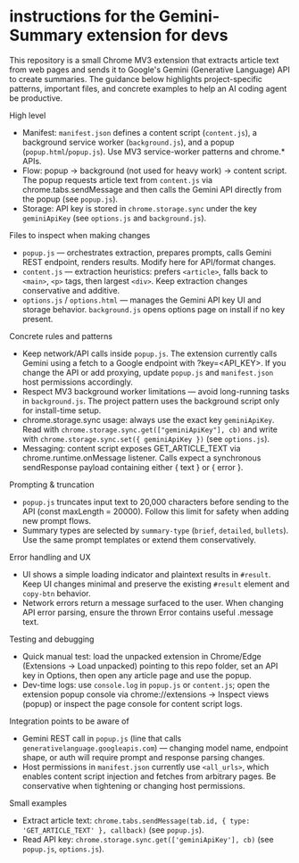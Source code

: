 # instructions for the Gemini-Summary extension for devs

This repository is a small Chrome MV3 extension that extracts article text from web pages and sends it to Google's Gemini (Generative Language) API to create summaries. The guidance below highlights project-specific patterns, important files, and concrete examples to help an AI coding agent be productive.

High level
- Manifest: `manifest.json` defines a content script (`content.js`), a background service worker (`background.js`), and a popup (`popup.html`/`popup.js`). Use MV3 service-worker patterns and chrome.* APIs.
- Flow: popup -> background (not used for heavy work) -> content script. The popup requests article text from `content.js` via chrome.tabs.sendMessage and then calls the Gemini API directly from the popup (see `popup.js`).
- Storage: API key is stored in `chrome.storage.sync` under the key `geminiApiKey` (see `options.js` and `background.js`).

Files to inspect when making changes
- `popup.js` — orchestrates extraction, prepares prompts, calls Gemini REST endpoint, renders results. Modify here for API/format changes.
- `content.js` — extraction heuristics: prefers `<article>`, falls back to `<main>`, `<p>` tags, then largest `<div>`. Keep extraction changes conservative and additive.
- `options.js` / `options.html` — manages the Gemini API key UI and storage behavior. `background.js` opens options page on install if no key present.

Concrete rules and patterns
- Keep network/API calls inside `popup.js`. The extension currently calls Gemini using a fetch to a Google endpoint with ?key=<API_KEY>. If you change the API or add proxying, update `popup.js` and `manifest.json` host permissions accordingly.
- Respect MV3 background worker limitations — avoid long-running tasks in `background.js`. The project pattern uses the background script only for install-time setup.
- chrome.storage.sync usage: always use the exact key `geminiApiKey`. Read with `chrome.storage.sync.get(["geminiApiKey"], cb)` and write with `chrome.storage.sync.set({ geminiApiKey })` (see `options.js`).
- Messaging: content script exposes GET_ARTICLE_TEXT via chrome.runtime.onMessage listener. Calls expect a synchronous sendResponse payload containing either { text } or { error }.

Prompting & truncation
- `popup.js` truncates input text to 20,000 characters before sending to the API (const maxLength = 20000). Follow this limit for safety when adding new prompt flows.
- Summary types are selected by `summary-type` (`brief`, `detailed`, `bullets`). Use the same prompt templates or extend them conservatively.

Error handling and UX
- UI shows a simple loading indicator and plaintext results in `#result`. Keep UI changes minimal and preserve the existing `#result` element and `copy-btn` behavior.
- Network errors return a message surfaced to the user. When changing API error parsing, ensure the thrown Error contains useful .message text.

Testing and debugging
- Quick manual test: load the unpacked extension in Chrome/Edge (Extensions -> Load unpacked) pointing to this repo folder, set an API key in Options, then open any article page and use the popup.
- Dev-time logs: use `console.log` in `popup.js` or `content.js`; open the extension popup console via chrome://extensions -> Inspect views (popup) or inspect the page console for content script logs.

Integration points to be aware of
- Gemini REST call in `popup.js` (line that calls `generativelanguage.googleapis.com`) — changing model name, endpoint shape, or auth will require prompt and response parsing changes.
- Host permissions in `manifest.json` currently use `<all_urls>`, which enables content script injection and fetches from arbitrary pages. Be conservative when tightening or changing host permissions.

Small examples
- Extract article text: `chrome.tabs.sendMessage(tab.id, { type: 'GET_ARTICLE_TEXT' }, callback)` (see `popup.js`).
- Read API key: `chrome.storage.sync.get(['geminiApiKey'], cb)` (see `popup.js`, `options.js`).
